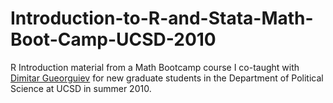 # Introduction-to-R-and-Stata-Math-Boot-Camp-UCSD-2010
R Introduction material from a Math Bootcamp course I co-taught with [Dimitar Gueorguiev](https://dimitargueorguiev.wordpress.com/) for new graduate students in the Department of Political Science at UCSD in summer 2010.
